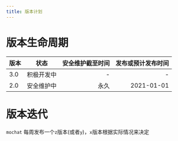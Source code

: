 ```yaml
---
title: 版本计划
---
```


# 版本生命周期
| 版本        | 状态           | 安全维护截至时间  | 发布或预计发布时间 |
| ------------- |:-------------:| -----:| -----:|
| 3.0      | 积极开发中 | -   |      -     |
| 2.0      | 安全维护中 |  永久  | 2021-01-01 |

# 版本迭代
`mochat` 每周发布一个`z`版本(或者`y`)，`x`版本根据实际情况来决定